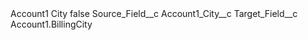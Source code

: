 <?xml version="1.0" encoding="UTF-8"?>
<CustomMetadata xmlns="http://soap.sforce.com/2006/04/metadata" xmlns:xsi="http://www.w3.org/2001/XMLSchema-instance" xmlns:xsd="http://www.w3.org/2001/XMLSchema">
    <label>Account1 City</label>
    <protected>false</protected>
    <values>
        <field>Source_Field__c</field>
        <value xsi:type="xsd:string">Account1_City__c</value>
    </values>
    <values>
        <field>Target_Field__c</field>
        <value xsi:type="xsd:string">Account1.BillingCity</value>
    </values>
</CustomMetadata>

